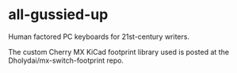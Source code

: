 # all-gussied-up
Human factored PC keyboards for 21st-century writers.

The custom Cherry MX KiCad footprint library used is posted at the Dholydai/mx-switch-footprint repo.
